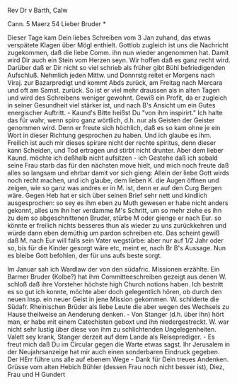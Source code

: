 Rev Dr v Barth, Calw

 Cann. 5 Maerz 54
Lieber Bruder <Barth>*

Dieser Tage kam Dein liebes Schreiben vom 3 Jan zuhand, das etwas verspätete Klagen über Mögl enthielt. Gottlob zugleich ist uns die Nachricht zugekommen, daß die liebe Comm. ihn nun wieder angenommen hat. Damit wird Dir auch ein Stein vom Herzen seyn. Wir hoffen daß es ganz recht wird. 
Darüber daß er Dir nicht so viel schrieb als früher gibt Bühl befriedigenden Aufschluß. Nehmlich jeden Mittw. und Donnrstg reitet er Morgens nach Viraj. zur Bazarpredigt und kommt Abds zurück, am Freitag nach Mercara und oft am Samst. zurück. So ist er viel mehr draussen als in alten Tagen und wird des Schreibens weniger gewohnt. Gewiß ein Profit, da er zugleich in seiner Gesundheit viel stärker ist, und nach B's Ansicht um ein Gutes energischer Auftritt. - Kaund's Bitte heißst Du "von ihm inspirirt." Ich halte das für wahr, wenn spiro ganz wörtlich, d.h. nur als Geisten der Geister genommen wird. Denn er freute sich höchlich, daß es so kam ohne je ein Wort in dieser Richtung gesprochen zu haben. Und ich glaube es ihm. Freilich ist auch mir dieses spirare nicht der rechte spiritus, denn dieser kann Scheiden, und Tod ertragen und stirbt nicht drunter. Aber dem lieber Kaund. möchte ich deßhalb nicht aufsitzen - ich Gestehe daß ich sobald seine Frau starb das für den nächsten move hielt, und mich noch freute daß alles so langsam und ehrbar damit vor sich gieng: Allein der liebe Gott wirds noch recht machen, und ich glaube, dem lieben K. die Augen öffnen und zeigen, wie so ganz was andres er in M. ist, denn er auf den Curg Bergen wäre. Gegen Heb hat er sich über seinen Brief sehr nett und kindlich ausgesprochen: so sey es ihm eben zu Muth gewesen er habe nicht anders gekonnt, alles um ihn her verdamme M's Schritt, um so mehr ziehe es ihn zu dem so abgeschnittenen Bruder, stürbe M oder gienge er nach Eur. so könnte er freilich nichts besseres thun als wieder zu uns zurückkehren und würde dann eben demüthig um pardon schreiben etc. Das scheint gewiß daß M. nach Eur will falls sein Vater wegstürbe: aber nur auf 1/2 Jahr oder so, bis für die Kinder gesorgt wäre etc, meint er, nach Br B's Aussage. Nun es bleibe Gott befohlen, der für uns aufs beste sorgt.

Im Januar sah ich Wardlaw der von den südafric. Missionen erzählte. Ein Barmer Bruder (Kolbe?) hat ihm Committeeschreiben gezeigt aus denen W. schloß daß ihre Vorsteher höchste high Church notions haben. Ich bestritt es so gut ich konnte, möchte aber doch gelegentlich hören, ob durch den neuen Insp. ein neuer Geist in jene Mission gekommen. W. schilderte die Südafr. Rheinischen Brüder als liebe Leute die aber wegen des Wechsels zu Hause theilweise an Aenderung denken. - Von Stanger (d.h. über ihn) hört man, er habe mit einem Catechisten geboxt und ihn niedergestreckt. W. war nicht sehr lustig über diese von ihm zu schlichtenden Ungelegenheiten. Valett sey krank, Stanger derzeit auf dem Lande als Reiseprediger. - Es freut mich daß Du im Circular gegen die Warte etwas sagst. Ihr Jerusalem in der Neujahrsanzeige hat mir auch einen sonderbaren Eindruck gegeben. Der HErr führe uns alle auf ebenem Wege - Dank für Dein treues Andenken. Grüsse vom alten Hebich Bühler (dessen Frau noch nicht besser ist), Diez, Frau und  H Gundert

